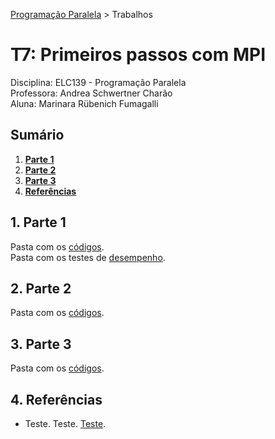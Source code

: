 [Programação Paralela](https://github.com/AndreaInfUFSM/elc139-2018a) > Trabalhos

# T7: Primeiros passos com MPI

Disciplina: ELC139 - Programação Paralela  
Professora: Andrea Schwertner Charão  
Aluna: Marinara Rübenich Fumagalli

## Sumário
1. [**Parte 1**](#1-parte-1)      
2. [**Parte 2**](#2-parte-2)     
3. [**Parte 3**](#3-parte-3)  
4. [**Referências**](#4-referências)  

## 1. Parte 1
Pasta com os [códigos](Parte_1).  
Pasta com os testes de [desempenho](Parte_1/Desempenho).

## 2. Parte 2
Pasta com os [códigos](Parte_2).

## 3. Parte 3
Pasta com os [códigos](Parte_3).

## 4. Referências
- Teste. Teste. [Teste](teste).
